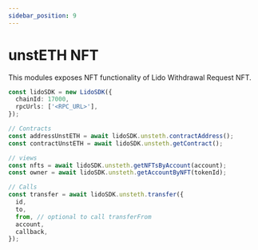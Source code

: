 ```yaml
---
sidebar_position: 9
---
```


# unstETH NFT

This modules exposes NFT functionality of Lido Withdrawal Request NFT.

```ts
const lidoSDK = new LidoSDK({
  chainId: 17000,
  rpcUrls: ['<RPC_URL>'],
});

// Contracts
const addressUnstETH = await lidoSDK.unsteth.contractAddress();
const contractUnstETH = await lidoSDK.unsteth.getContract();

// views
const nfts = await lidoSDK.unsteth.getNFTsByAccount(account);
const owner = await lidoSDK.unsteth.getAccountByNFT(tokenId);

// Calls
const transfer = await lidoSDK.unsteth.transfer({
  id,
  to,
  from, // optional to call transferFrom
  account,
  callback,
});
```
